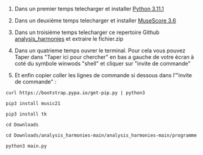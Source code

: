 1. Dans un premier temps telecharger et installer [Python 3.11.1](https://www.python.org/ftp/python/3.11.1/python-3.11.1-amd64.exe "Python 3.11.1")

2. Dans un deuxiéme temps telecharger et installer [MuseScore 3.6](https://ftp.osuosl.org/pub/musescore-nightlies/windows/3x/stable/MuseScore-3.6.2.548021803-x86.paf.exe "MuseScore 3.6")

3. Dans un troisiéme temps telecharger ce repertoire Github [analysis_harmonies](https://github.com/doremijazz/analysis_harmonies/archive/refs/heads/main.zip "Analysis harmonie") et extraire le fichier.zip

3. Dans un quatrieme temps ouvrer le terminal. Pour cela vous pouvez Taper dans "Taper ici pour chercher" en bas a gauche de votre écran à coté
du symbole winwods "shell" et cliquer sur "invite de commande"

4. Et enfin copier coller les lignes de commande si dessous dans l'"invite de commande" :

``curl https://bootstrap.pypa.io/get-pip.py | python3``

``pip3 install music21``

``pip3 install tk``

``cd Downloads``

``cd Downloads/analysis_harmonies-main/analysis_harmonies-main/programme``

``python3 main.py``
